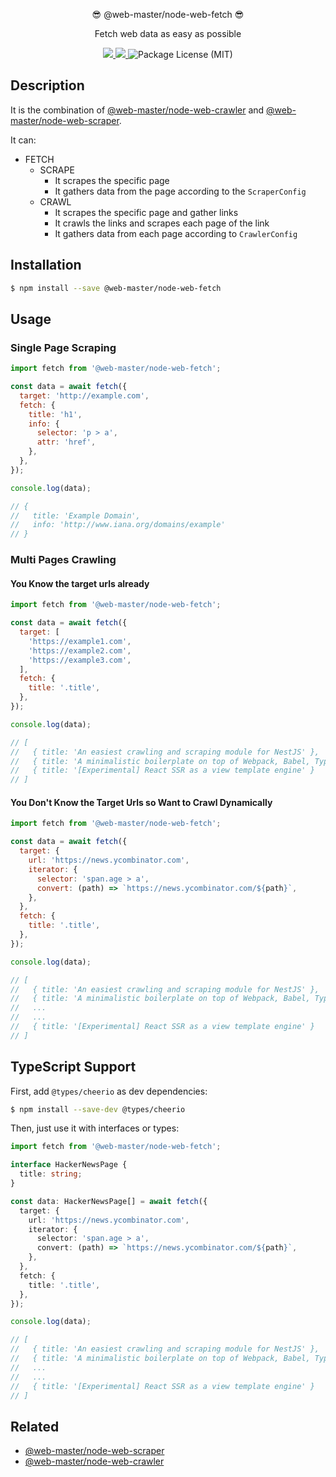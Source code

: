 <p align="center">😎 @web-master/node-web-fetch 😎</p>
<p align="center">Fetch web data as easy as possible</p>
<p align="center">
  <a href="https://npm.im/@web-master/node-web-fetch" alt="A version of @web-master/node-web-fetch">
    <img src="https://img.shields.io/npm/v/@web-master/node-web-fetch.svg">
  </a>
  <a href="https://npm.im/@web-master/node-web-fetch" alt="Downloads of @web-master/node-web-fetch">
    <img src="https://img.shields.io/npm/dt/@web-master/node-web-fetch.svg">
  </a>
  <img src="https://img.shields.io/npm/l/@web-master/node-web-fetch.svg" alt="Package License (MIT)">
</p>

## Description

It is the combination of [@web-master/node-web-crawler](https://npm.im/@web-master/node-web-crawler) and [@web-master/node-web-scraper](https://npm.im/@web-master/node-web-scraper).

It can:

- FETCH
  - SCRAPE
    - It scrapes the specific page
    - It gathers data from the page according to the `ScraperConfig`
  - CRAWL
    - It scrapes the specific page and gather links
    - It crawls the links and scrapes each page of the link
    - It gathers data from each page according to `CrawlerConfig`

## Installation

```bash
$ npm install --save @web-master/node-web-fetch
```

## Usage

### Single Page Scraping

```js
import fetch from '@web-master/node-web-fetch';

const data = await fetch({
  target: 'http://example.com',
  fetch: {
    title: 'h1',
    info: {
      selector: 'p > a',
      attr: 'href',
    },
  },
});

console.log(data);

// {
//   title: 'Example Domain',
//   info: 'http://www.iana.org/domains/example'
// }
```

### Multi Pages Crawling

#### You Know the target urls already

```js
import fetch from '@web-master/node-web-fetch';

const data = await fetch({
  target: [
    'https://example1.com',
    'https://example2.com',
    'https://example3.com',
  ],
  fetch: {
    title: '.title',
  },
});

console.log(data);

// [
//   { title: 'An easiest crawling and scraping module for NestJS' },
//   { title: 'A minimalistic boilerplate on top of Webpack, Babel, TypeScript and React' },
//   { title: '[Experimental] React SSR as a view template engine' }
// ]
```

#### You Don't Know the Target Urls so Want to Crawl Dynamically

```js
import fetch from '@web-master/node-web-fetch';

const data = await fetch({
  target: {
    url: 'https://news.ycombinator.com',
    iterator: {
      selector: 'span.age > a',
      convert: (path) => `https://news.ycombinator.com/${path}`,
    },
  },
  fetch: {
    title: '.title',
  },
});

console.log(data);

// [
//   { title: 'An easiest crawling and scraping module for NestJS' },
//   { title: 'A minimalistic boilerplate on top of Webpack, Babel, TypeScript and React' },
//   ...
//   ...
//   { title: '[Experimental] React SSR as a view template engine' }
// ]
```

## TypeScript Support

First, add `@types/cheerio` as dev dependencies:

```bash
$ npm install --save-dev @types/cheerio
```

Then, just use it with interfaces or types:

```ts
import fetch from '@web-master/node-web-fetch';

interface HackerNewsPage {
  title: string;
}

const data: HackerNewsPage[] = await fetch({
  target: {
    url: 'https://news.ycombinator.com',
    iterator: {
      selector: 'span.age > a',
      convert: (path) => `https://news.ycombinator.com/${path}`,
    },
  },
  fetch: {
    title: '.title',
  },
});

console.log(data);

// [
//   { title: 'An easiest crawling and scraping module for NestJS' },
//   { title: 'A minimalistic boilerplate on top of Webpack, Babel, TypeScript and React' },
//   ...
//   ...
//   { title: '[Experimental] React SSR as a view template engine' }
// ]
```

## Related

- [@web-master/node-web-scraper](https://github.com/saltyshiomix/web-master/blob/master/packages/node-web-scraper)
- [@web-master/node-web-crawler](https://github.com/saltyshiomix/web-master/blob/master/packages/node-web-crawler)
